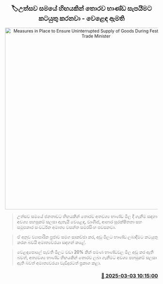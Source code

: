 <p align='center'><b><h2 align='center' title='Measures in Place to Ensure Uninterrupted Supply of Goods During Festive Season – Trade Minister'>🏷උත්සව සමයේ හිඟයකින් තොරව භාණ්ඩ සැපයීමට කටයුතු කරනවා - වෙළෙඳ ඇමති</h2></b></p>
<p align='center'><img src='https://helakuru.sgp1.cdn.digitaloceanspaces.com/esana/images/lib/wasantha-samarasinhe-media.jpg' width='600' alt='Measures in Place to Ensure Uninterrupted Supply of Goods During Festive Season – Trade Minister'></p>

> උත්සව සමයේ ජනතාවට හිඟයකින් තොරව අතවශ්‍ය භාණ්ඩ මිල දී ගැනීම සඳහා අවශ්‍ය පහසුකම් සලසා ඇතැයි වෙළෙඳ, වාණිජ, ආහාර සුරක්ෂිතතා සහ සමූපකාර සංවර්ධන අමාත්‍ය වසන්ත සමරසිංහ පවසනවා.

> ඒ අනුව ව්‍යාපාරික ප්‍රජාව සමග සාකච්ඡා කර, අඩු මිලට භාණ්ඩ ලබාදීමට කටයුතු කරන බවයි අමාත්‍යවරයා සඳහන් කළේ.

> වෙළඳපොලේ පැවති මිලට වඩා 20% කින් පමණ භාණ්ඩවල මිල අඩු කර ඇති බවත්, අත්‍යවශ්‍ය භාණ්ඩ හිඟයකින් තොරව ලබා ගැනීමට අවශ්‍ය පහසුකම් සලසා ඇති බවත් අමාත්‍යවරයා වැඩිදුරටත් ප්‍රකාශ කළා.



<h3 align='right'><a href='https://www.helakuru.lk/esana/p/107960/'>📅 2025-03-03 10:15:00</a></h3>
